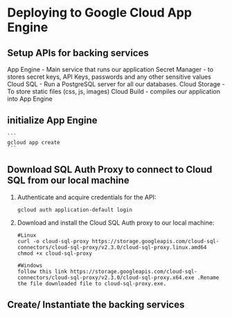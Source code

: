 # Deploying to Google Cloud App Engine

## Setup APIs for backing services
App Engine - Main service that runs our application
Secret Manager - to stores secret keys, API Keys, passwords and any other sensitive values
Cloud SQL - Run a PostgreSQL server for all our databases.
Cloud Storage - To store static files (css, js, images)
Cloud Build - compiles our application into App Engine


## initialize App Engine

    ```
    gcloud app create
    ```

## Download SQL Auth Proxy to connect to Cloud SQL from our local machine

1. Authenticate and acquire credentials for the API:

    ```
    gcloud auth application-default login
    ```

2. Download and install the Cloud SQL Auth proxy to our local machine:

    ```
    #Linux 
    curl -o cloud-sql-proxy https://storage.googleapis.com/cloud-sql-connectors/cloud-sql-proxy/v2.3.0/cloud-sql-proxy.linux.amd64
    chmod +x cloud-sql-proxy

    #Windows
    follow this link https://storage.googleapis.com/cloud-sql-connectors/cloud-sql-proxy/v2.3.0/cloud-sql-proxy.x64.exe .Rename the file downloaded file to cloud-sql-proxy.exe.
    ```

## Create/ Instantiate the backing services

